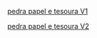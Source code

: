 [pedra papel e tesoura V1](https://github.com/Leonardomenegazzo2612/leonardomenegazzo2612.github.io/blob/main/pedra%20papel%20e%20tesoura%20V1.md)

[pedra papel e tesoura V2](https://github.com/Leonardomenegazzo2612/leonardomenegazzo2612.github.io/blob/main/pedra%2C%20papel%20e%20tesoura%20V2.md)
